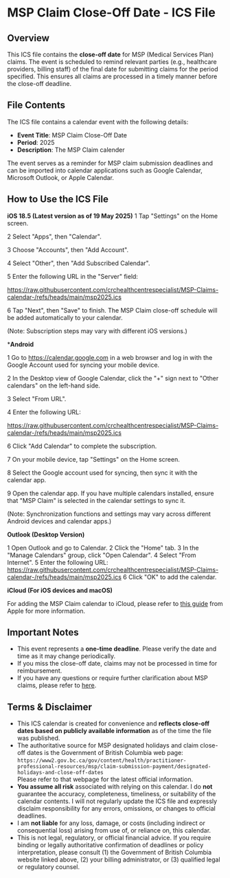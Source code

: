 # MSP Claim Close-Off Date - ICS File

## Overview

This ICS file contains the **close-off date** for MSP (Medical Services Plan) claims. The event is scheduled to remind relevant parties (e.g., healthcare providers, billing staff) of the final date for submitting claims for the period specified. This ensures all claims are processed in a timely manner before the close-off deadline.

## File Contents

The ICS file contains a calendar event with the following details:

- **Event Title**: MSP Claim Close-Off Date
- **Period**: 2025
- **Description**: The MSP Claim calender

The event serves as a reminder for MSP claim submission deadlines and can be imported into calendar applications such as Google Calendar, Microsoft Outlook, or Apple Calendar.

## How to Use the ICS File

**iOS 18.5 (Latest version as of 19 May 2025)**
1 Tap "Settings" on the Home screen.

2 Select "Apps", then "Calendar".

3 Choose "Accounts", then "Add Account".

4 Select "Other", then "Add Subscribed Calendar".

5 Enter the following URL in the "Server" field:

 https://raw.githubusercontent.com/crchealthcentrespecialist/MSP-Claims-calendar-/refs/heads/main/msp2025.ics
 
6 Tap "Next", then "Save" to finish. The MSP Claim close-off schedule will be added automatically to your calendar.

(Note: Subscription steps may vary with different iOS versions.)

***Android**

1 Go to https://calendar.google.com in a web browser and log in with the Google Account used for syncing your mobile device.

2 In the Desktop view of Google Calendar, click the "+" sign next to "Other calendars" on the left-hand side.

3 Select "From URL".

4 Enter the following URL:

 https://raw.githubusercontent.com/crchealthcentrespecialist/MSP-Claims-calendar-/refs/heads/main/msp2025.ics

6 Click "Add Calendar" to complete the subscription.

7 On your mobile device, tap "Settings" on the Home screen.

8 Select the Google account used for syncing, then sync it with the calendar app.

9 Open the calendar app. If you have multiple calendars installed, ensure that "MSP Claim" is selected in the calendar settings to sync it.

(Note: Synchronization functions and settings may vary across different Android devices and calendar apps.)

**Outlook (Desktop Version)**

1 Open Outlook and go to Calendar.
2 Click the "Home" tab.
3 In the "Manage Calendars" group, click "Open Calendar".
4 Select "From Internet".
5 Enter the following URL:
 https://raw.githubusercontent.com/crchealthcentrespecialist/MSP-Claims-calendar-/refs/heads/main/msp2025.ics
6 Click "OK" to add the calendar.

**iCloud (For iOS devices and macOS)**

For adding the MSP Claim calendar to iCloud, please refer to [this guide](https://support.apple.com/en-hk/102301) from Apple for more information.


## Important Notes

- This event represents a **one-time deadline**. Please verify the date and time as it may change periodically.
- If you miss the close-off date, claims may not be processed in time for reimbursement.
- If you have any questions or require further clarification about MSP claims, please refer to [here](https://www2.gov.bc.ca/gov/content/health/practitioner-professional-resources/msp/claim-submission-payment/designated-holidays-and-close-off-dates).

## Terms & Disclaimer

- This ICS calendar is created for convenience and **reflects close-off dates based on publicly available information** as of the time the file was published.  
- The authoritative source for MSP designated holidays and claim close-off dates is the Government of British Columbia web page:  
  `https://www2.gov.bc.ca/gov/content/health/practitioner-professional-resources/msp/claim-submission-payment/designated-holidays-and-close-off-dates`  
  Please refer to that webpage for the latest official information.  
- **You assume all risk** associated with relying on this calendar. I do **not** guarantee the accuracy, completeness, timeliness, or suitability of the calendar contents. I will not regularly update the ICS file and expressly disclaim responsibility for any errors, omissions, or changes to official deadlines.  
- I am **not liable** for any loss, damage, or costs (including indirect or consequential loss) arising from use of, or reliance on, this calendar.  
- This is not legal, regulatory, or official financial advice. If you require binding or legally authoritative confirmation of deadlines or policy interpretation, please consult (1) the Government of British Columbia website linked above, (2) your billing administrator, or (3) qualified legal or regulatory counsel.



